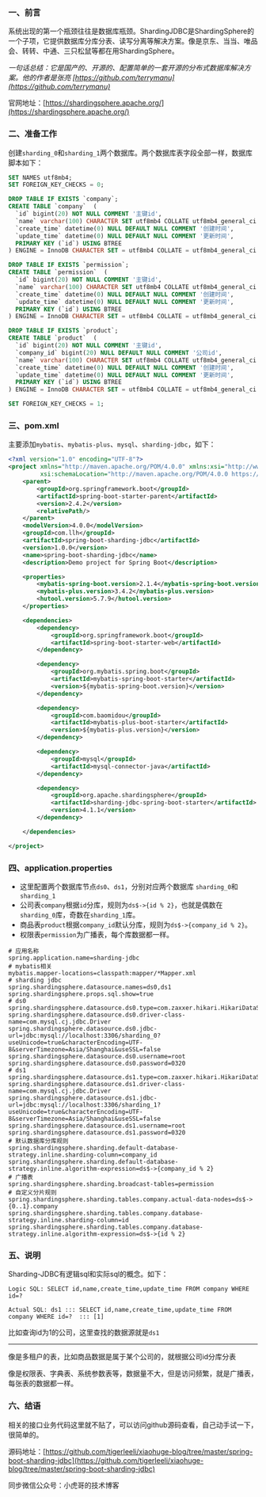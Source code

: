 ### 一、前言
系统出现的第一个瓶颈往往是数据库瓶颈。ShardingJDBC是ShardingSphere的一个子项，它提供数据库分库分表、读写分离等解决方案。像是京东、当当、唯品会、转转、中通、三只松鼠等都在用ShardingSphere。

*一句话总结：它是国产的、开源的、配置简单的一套开源的分布式数据库解决方案。他的作者是张亮 [https://github.com/terrymanu](https://github.com/terrymanu)*

官网地址：[https://shardingsphere.apache.org/](https://shardingsphere.apache.org/)

### 二、准备工作
创建`sharding_0`和`sharding_1`两个数据库。两个数据库表字段全部一样，数据库脚本如下：

```sql
SET NAMES utf8mb4;
SET FOREIGN_KEY_CHECKS = 0;

DROP TABLE IF EXISTS `company`;
CREATE TABLE `company`  (
  `id` bigint(20) NOT NULL COMMENT '主键id',
  `name` varchar(100) CHARACTER SET utf8mb4 COLLATE utf8mb4_general_ci NULL DEFAULT NULL COMMENT '名称',
  `create_time` datetime(0) NULL DEFAULT NULL COMMENT '创建时间',
  `update_time` datetime(0) NULL DEFAULT NULL COMMENT '更新时间',
  PRIMARY KEY (`id`) USING BTREE
) ENGINE = InnoDB CHARACTER SET = utf8mb4 COLLATE = utf8mb4_general_ci ROW_FORMAT = Dynamic;

DROP TABLE IF EXISTS `permission`;
CREATE TABLE `permission`  (
  `id` bigint(20) NOT NULL COMMENT '主键id',
  `name` varchar(100) CHARACTER SET utf8mb4 COLLATE utf8mb4_general_ci NULL DEFAULT NULL COMMENT '名称',
  `create_time` datetime(0) NULL DEFAULT NULL COMMENT '创建时间',
  `update_time` datetime(0) NULL DEFAULT NULL COMMENT '更新时间',
  PRIMARY KEY (`id`) USING BTREE
) ENGINE = InnoDB CHARACTER SET = utf8mb4 COLLATE = utf8mb4_general_ci ROW_FORMAT = Dynamic;

DROP TABLE IF EXISTS `product`;
CREATE TABLE `product`  (
  `id` bigint(20) NOT NULL COMMENT '主键id',
  `company_id` bigint(20) NULL DEFAULT NULL COMMENT '公司id',
  `name` varchar(100) CHARACTER SET utf8mb4 COLLATE utf8mb4_general_ci NULL DEFAULT NULL COMMENT '名称',
  `create_time` datetime(0) NULL DEFAULT NULL COMMENT '创建时间',
  `update_time` datetime(0) NULL DEFAULT NULL COMMENT '更新时间',
  PRIMARY KEY (`id`) USING BTREE
) ENGINE = InnoDB CHARACTER SET = utf8mb4 COLLATE = utf8mb4_general_ci ROW_FORMAT = Dynamic;

SET FOREIGN_KEY_CHECKS = 1;

```
### 三、pom.xml
主要添加`mybatis`、`mybatis-plus`、`mysql`、`sharding-jdbc`，如下：

```xml
<?xml version="1.0" encoding="UTF-8"?>
<project xmlns="http://maven.apache.org/POM/4.0.0" xmlns:xsi="http://www.w3.org/2001/XMLSchema-instance"
         xsi:schemaLocation="http://maven.apache.org/POM/4.0.0 https://maven.apache.org/xsd/maven-4.0.0.xsd">
    <parent>
        <groupId>org.springframework.boot</groupId>
        <artifactId>spring-boot-starter-parent</artifactId>
        <version>2.4.2</version>
        <relativePath/>
    </parent>
    <modelVersion>4.0.0</modelVersion>
    <groupId>com.llh</groupId>
    <artifactId>spring-boot-sharding-jdbc</artifactId>
    <version>1.0.0</version>
    <name>spring-boot-sharding-jdbc</name>
    <description>Demo project for Spring Boot</description>

    <properties>
        <mybatis-spring-boot.version>2.1.4</mybatis-spring-boot.version>
        <mybatis-plus.version>3.4.2</mybatis-plus.version>
        <hutool.version>5.7.9</hutool.version>
    </properties>

    <dependencies>
        <dependency>
            <groupId>org.springframework.boot</groupId>
            <artifactId>spring-boot-starter-web</artifactId>
        </dependency>

        <dependency>
            <groupId>org.mybatis.spring.boot</groupId>
            <artifactId>mybatis-spring-boot-starter</artifactId>
            <version>${mybatis-spring-boot.version}</version>
        </dependency>

        <dependency>
            <groupId>com.baomidou</groupId>
            <artifactId>mybatis-plus-boot-starter</artifactId>
            <version>${mybatis-plus.version}</version>
        </dependency>

        <dependency>
            <groupId>mysql</groupId>
            <artifactId>mysql-connector-java</artifactId>
        </dependency>

        <dependency>
            <groupId>org.apache.shardingsphere</groupId>
            <artifactId>sharding-jdbc-spring-boot-starter</artifactId>
            <version>4.1.1</version>
        </dependency>

    </dependencies>

</project>
```
### 四、application.properties
- 这里配置两个数据库节点`ds0`、`ds1`，分别对应两个数据库 `sharding_0`和`sharding_1`
- 公司表`company`根据`id`分库，规则为`ds$->{id % 2}`，也就是偶数在`sharding_0`库，奇数在`sharding_1`库。
- 商品表`product`根据`company_id`默认分库，规则为`ds$->{company_id % 2}`。
- 权限表`permission`为广播表，每个库数据都一样。
```prop
# 应用名称
spring.application.name=sharding-jdbc
# mybatis相关
mybatis.mapper-locations=classpath:mapper/*Mapper.xml
# sharding jdbc
spring.shardingsphere.datasource.names=ds0,ds1
spring.shardingsphere.props.sql.show=true
# ds0
spring.shardingsphere.datasource.ds0.type=com.zaxxer.hikari.HikariDataSource
spring.shardingsphere.datasource.ds0.driver-class-name=com.mysql.cj.jdbc.Driver
spring.shardingsphere.datasource.ds0.jdbc-url=jdbc:mysql://localhost:3306/sharding_0?useUnicode=true&characterEncoding=UTF-8&serverTimezone=Asia/Shanghai&useSSL=false
spring.shardingsphere.datasource.ds0.username=root
spring.shardingsphere.datasource.ds0.password=0320
# ds1
spring.shardingsphere.datasource.ds1.type=com.zaxxer.hikari.HikariDataSource
spring.shardingsphere.datasource.ds1.driver-class-name=com.mysql.cj.jdbc.Driver
spring.shardingsphere.datasource.ds1.jdbc-url=jdbc:mysql://localhost:3306/sharding_1?useUnicode=true&characterEncoding=UTF-8&serverTimezone=Asia/Shanghai&useSSL=false
spring.shardingsphere.datasource.ds1.username=root
spring.shardingsphere.datasource.ds1.password=0320
# 默认数据库分库规则
spring.shardingsphere.sharding.default-database-strategy.inline.sharding-column=company_id
spring.shardingsphere.sharding.default-database-strategy.inline.algorithm-expression=ds$->{company_id % 2}
# 广播表
spring.shardingsphere.sharding.broadcast-tables=permission
# 自定义分片规则
spring.shardingsphere.sharding.tables.company.actual-data-nodes=ds$->{0..1}.company
spring.shardingsphere.sharding.tables.company.database-strategy.inline.sharding-column=id
spring.shardingsphere.sharding.tables.company.database-strategy.inline.algorithm-expression=ds$->{id % 2}

```
### 五、说明
Sharding-JDBC有逻辑sql和实际sql的概念。如下：

```
Logic SQL: SELECT id,name,create_time,update_time FROM company WHERE id=? 

Actual SQL: ds1 ::: SELECT id,name,create_time,update_time FROM company WHERE id=?  ::: [1]
```    
比如查询id为1的公司，这里查找的数据源就是`ds1`

---

像是多租户的表，比如商品数据是属于某个公司的，就根据公司id分库分表

像是权限表、字典表、系统参数表等，数据量不大，但是访问频繁，就是广播表，每张表的数据都一样。

### 六、结语
相关的接口业务代码这里就不贴了，可以访问github源码查看，自己动手试一下，很简单的。

源码地址：[https://github.com/tigerleeli/xiaohuge-blog/tree/master/spring-boot-sharding-jdbc](https://github.com/tigerleeli/xiaohuge-blog/tree/master/spring-boot-sharding-jdbc)

同步微信公众号：小虎哥的技术博客

